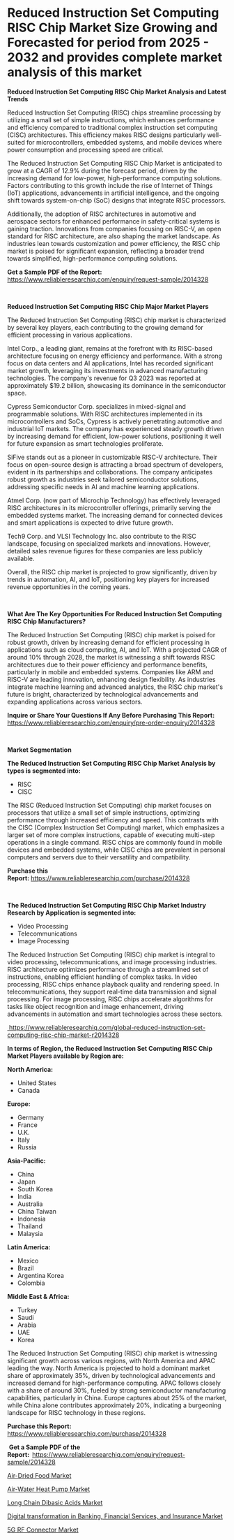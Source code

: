 <p><h1>Reduced Instruction Set Computing RISC Chip Market Size Growing and Forecasted for period from 2025 - 2032 and provides complete market analysis of this market</h1></p><p><strong>Reduced Instruction Set Computing RISC Chip Market Analysis and Latest Trends</strong></p>
<p><p>Reduced Instruction Set Computing (RISC) chips streamline processing by utilizing a small set of simple instructions, which enhances performance and efficiency compared to traditional complex instruction set computing (CISC) architectures. This efficiency makes RISC designs particularly well-suited for microcontrollers, embedded systems, and mobile devices where power consumption and processing speed are critical.</p><p>The Reduced Instruction Set Computing RISC Chip Market is anticipated to grow at a CAGR of 12.9% during the forecast period, driven by the increasing demand for low-power, high-performance computing solutions. Factors contributing to this growth include the rise of Internet of Things (IoT) applications, advancements in artificial intelligence, and the ongoing shift towards system-on-chip (SoC) designs that integrate RISC processors. </p><p>Additionally, the adoption of RISC architectures in automotive and aerospace sectors for enhanced performance in safety-critical systems is gaining traction. Innovations from companies focusing on RISC-V, an open standard for RISC architecture, are also shaping the market landscape. As industries lean towards customization and power efficiency, the RISC chip market is poised for significant expansion, reflecting a broader trend towards simplified, high-performance computing solutions.</p></p>
<p><strong>Get a Sample PDF of the Report:&nbsp;</strong> <a href="https://www.reliableresearchiq.com/enquiry/request-sample/2014328?utm_campaign=1896&utm_medium=2&utm_source=Github&utm_content=ia&utm_term=17012025&utm_id=reduced-instruction-set-computing-risc-chip">https://www.reliableresearchiq.com/enquiry/request-sample/2014328</a></p>
<p>&nbsp;</p>
<p><strong>Reduced Instruction Set Computing RISC Chip Major Market Players</strong></p>
<p><p>The Reduced Instruction Set Computing (RISC) chip market is characterized by several key players, each contributing to the growing demand for efficient processing in various applications.</p><p>Intel Corp., a leading giant, remains at the forefront with its RISC-based architecture focusing on energy efficiency and performance. With a strong focus on data centers and AI applications, Intel has recorded significant market growth, leveraging its investments in advanced manufacturing technologies. The company's revenue for Q3 2023 was reported at approximately $19.2 billion, showcasing its dominance in the semiconductor space.</p><p>Cypress Semiconductor Corp. specializes in mixed-signal and programmable solutions. With RISC architectures implemented in its microcontrollers and SoCs, Cypress is actively penetrating automotive and industrial IoT markets. The company has experienced steady growth driven by increasing demand for efficient, low-power solutions, positioning it well for future expansion as smart technologies proliferate.</p><p>SiFive stands out as a pioneer in customizable RISC-V architecture. Their focus on open-source design is attracting a broad spectrum of developers, evident in its partnerships and collaborations. The company anticipates robust growth as industries seek tailored semiconductor solutions, addressing specific needs in AI and machine learning applications.</p><p>Atmel Corp. (now part of Microchip Technology) has effectively leveraged RISC architectures in its microcontroller offerings, primarily serving the embedded systems market. The increasing demand for connected devices and smart applications is expected to drive future growth.</p><p>Tech9 Corp. and VLSI Technology Inc. also contribute to the RISC landscape, focusing on specialized markets and innovations. However, detailed sales revenue figures for these companies are less publicly available.</p><p>Overall, the RISC chip market is projected to grow significantly, driven by trends in automation, AI, and IoT, positioning key players for increased revenue opportunities in the coming years.</p></p>
<p>&nbsp;</p>
<p><strong>What Are The Key Opportunities For Reduced Instruction Set Computing RISC Chip Manufacturers?</strong></p>
<p><p>The Reduced Instruction Set Computing (RISC) chip market is poised for robust growth, driven by increasing demand for efficient processing in applications such as cloud computing, AI, and IoT. With a projected CAGR of around 10% through 2028, the market is witnessing a shift towards RISC architectures due to their power efficiency and performance benefits, particularly in mobile and embedded systems. Companies like ARM and RISC-V are leading innovation, enhancing design flexibility. As industries integrate machine learning and advanced analytics, the RISC chip market's future is bright, characterized by technological advancements and expanding applications across various sectors.</p></p>
<p><strong>Inquire or Share Your Questions If Any Before Purchasing This Report:</strong> <a href="https://www.reliableresearchiq.com/enquiry/pre-order-enquiry/2014328?utm_campaign=1896&utm_medium=2&utm_source=Github&utm_content=ia&utm_term=17012025&utm_id=reduced-instruction-set-computing-risc-chip">https://www.reliableresearchiq.com/enquiry/pre-order-enquiry/2014328</a></p>
<p>&nbsp;</p>
<p><strong>Market Segmentation</strong></p>
<p><strong>The Reduced Instruction Set Computing RISC Chip Market Analysis by types is segmented into:</strong></p>
<p><ul><li>RISC</li><li>CISC</li></ul></p>
<p><p>The RISC (Reduced Instruction Set Computing) chip market focuses on processors that utilize a small set of simple instructions, optimizing performance through increased efficiency and speed. This contrasts with the CISC (Complex Instruction Set Computing) market, which emphasizes a larger set of more complex instructions, capable of executing multi-step operations in a single command. RISC chips are commonly found in mobile devices and embedded systems, while CISC chips are prevalent in personal computers and servers due to their versatility and compatibility.</p></p>
<p><strong>Purchase this Report:&nbsp;</strong><a href="https://www.reliableresearchiq.com/purchase/2014328?utm_campaign=1896&utm_medium=2&utm_source=Github&utm_content=ia&utm_term=17012025&utm_id=reduced-instruction-set-computing-risc-chip">https://www.reliableresearchiq.com/purchase/2014328</a></p>
<p>&nbsp;</p>
<p><strong>The Reduced Instruction Set Computing RISC Chip Market Industry Research by Application is segmented into:</strong></p>
<p><ul><li>Video Processing</li><li>Telecommunications</li><li>Image Processing</li></ul></p>
<p><p>The Reduced Instruction Set Computing (RISC) chip market is integral to video processing, telecommunications, and image processing industries. RISC architecture optimizes performance through a streamlined set of instructions, enabling efficient handling of complex tasks. In video processing, RISC chips enhance playback quality and rendering speed. In telecommunications, they support real-time data transmission and signal processing. For image processing, RISC chips accelerate algorithms for tasks like object recognition and image enhancement, driving advancements in automation and smart technologies across these sectors.</p></p>
<p><a href="https://www.reliableresearchiq.com/global-reduced-instruction-set-computing-risc-chip-market-r2014328?utm_campaign=1896&utm_medium=2&utm_source=Github&utm_content=ia&utm_term=17012025&utm_id=reduced-instruction-set-computing-risc-chip">&nbsp;https://www.reliableresearchiq.com/global-reduced-instruction-set-computing-risc-chip-market-r2014328</a></p>
<p><strong>In terms of Region, the Reduced Instruction Set Computing RISC Chip Market Players available by Region are:</strong></p>
<p>
    <p> <strong> North America: </strong>
        <ul>
            <li>United States</li>
            <li>Canada</li>
        </ul>
        </p> 
    <p> <strong> Europe: </strong>
        <ul>
            <li>Germany</li>
            <li>France</li>
            <li>U.K.</li>
            <li>Italy</li>
            <li>Russia</li>
        </ul>
        </p> 
    <p> <strong> Asia-Pacific: </strong>
        <ul>
            <li>China</li>
            <li>Japan</li>
            <li>South Korea</li>
            <li>India</li>
            <li>Australia</li>
            <li>China Taiwan</li>
            <li>Indonesia</li>
            <li>Thailand</li>
            <li>Malaysia</li>
        </ul>
        </p> 
    <p> <strong> Latin America: </strong>
        <ul>
            <li>Mexico</li>
            <li>Brazil</li>
            <li>Argentina Korea</li>
            <li>Colombia</li>
        </ul>
        </p> 
    <p> <strong> Middle East & Africa: </strong>
        <ul>
            <li>Turkey</li>
            <li>Saudi</li>
            <li>Arabia</li>
            <li>UAE</li>
            <li>Korea</li>
        </ul>
    </p>
    </p>
<p><p>The Reduced Instruction Set Computing (RISC) chip market is witnessing significant growth across various regions, with North America and APAC leading the way. North America is projected to hold a dominant market share of approximately 35%, driven by technological advancements and increased demand for high-performance computing. APAC follows closely with a share of around 30%, fueled by strong semiconductor manufacturing capabilities, particularly in China. Europe captures about 25% of the market, while China alone contributes approximately 20%, indicating a burgeoning landscape for RISC technology in these regions.</p></p>
<p><strong>Purchase this Report: </strong><a href="https://www.reliableresearchiq.com/purchase/2014328?utm_campaign=1896&utm_medium=2&utm_source=Github&utm_content=ia&utm_term=17012025&utm_id=reduced-instruction-set-computing-risc-chip">https://www.reliableresearchiq.com/purchase/2014328</a></p>
<p>&nbsp;<strong>Get a Sample PDF of the Report:&nbsp;&nbsp;</strong><a href="https://www.reliableresearchiq.com/enquiry/request-sample/2014328?utm_campaign=1896&utm_medium=2&utm_source=Github&utm_content=ia&utm_term=17012025&utm_id=reduced-instruction-set-computing-risc-chip">https://www.reliableresearchiq.com/enquiry/request-sample/2014328</a></p>
<p><strong></strong></p>
<p><p><a href="https://www.linkedin.com/pulse/air-dried-food-market-segmentation-geographical-regions-asl0e?utm_campaign=1896&utm_medium=2&utm_source=Github&utm_content=ia&utm_term=17012025&utm_id=reduced-instruction-set-computing-risc-chip">Air-Dried Food Market</a></p><p><a href="https://www.linkedin.com/pulse/air-water-heat-pump-market-trends-analysis-2025-2032-size-nhcmc?utm_campaign=1896&utm_medium=2&utm_source=Github&utm_content=ia&utm_term=17012025&utm_id=reduced-instruction-set-computing-risc-chip">Air-Water Heat Pump Market</a></p><p><a href="https://www.linkedin.com/pulse/long-chain-dibasic-acids-market-size-cagr-85-forecast-cmjpc?utm_campaign=1896&utm_medium=2&utm_source=Github&utm_content=ia&utm_term=17012025&utm_id=reduced-instruction-set-computing-risc-chip">Long Chain Dibasic Acids Market</a></p><p><a href="https://www.linkedin.com/pulse/study-extensively-examines-digital-transformation-banking-qsgic?utm_campaign=1896&utm_medium=2&utm_source=Github&utm_content=ia&utm_term=17012025&utm_id=reduced-instruction-set-computing-risc-chip">Digital transformation in Banking, Financial Services, and Insurance Market</a></p><p><a href="https://www.linkedin.com/pulse/comprehensive-overview-5g-rf-connector-market-insights-gr6jc?utm_campaign=1896&utm_medium=2&utm_source=Github&utm_content=ia&utm_term=17012025&utm_id=reduced-instruction-set-computing-risc-chip">5G RF Connector Market</a></p></p>